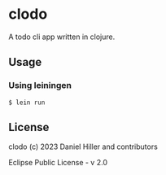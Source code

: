 # clodo

A todo cli app written in clojure.

## Usage

### Using leiningen

```
$ lein run
```

## License

clodo (c) 2023 Daniel Hiller and contributors

Eclipse Public License - v 2.0
